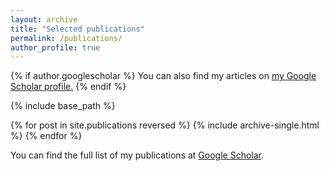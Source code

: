```yaml
---
layout: archive
title: "Selected publications"
permalink: /publications/
author_profile: true
---
```


{% if author.googlescholar %}
  You can also find my articles on <u><a href="{{author.googlescholar}}">my Google Scholar profile</a>.</u>
{% endif %}

{% include base_path %}

{% for post in site.publications reversed %}
  {% include archive-single.html %}
{% endfor %}

You can find the full list of my publications at [Google Scholar](https://scholar.google.com/citations?user=rBkH7h0AAAAJ&hl=en).
